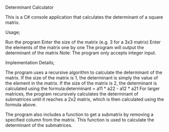 Determinant Calculator


This is a C# console application that calculates the determinant of a square matrix.

Usage;

Run the program
Enter the size of the matrix (e.g. 3 for a 3x3 matrix)
Enter the elements of the matrix one by one
The program will output the determinant of the matrix
Note: The program only accepts integer input.

Implementation Details;


The program uses a recursive algorithm to calculate the determinant of the matrix. If the size of the matrix is 1, the determinant is simply the value of the element in the matrix. If the size of the matrix is 2, the determinant is calculated using the formula:determinant = a11 * a22 - a12 * a21
For larger matrices, the program recursively calculates the determinant of submatrices until it reaches a 2x2 matrix, which is then calculated using the formula above.

The program also includes a function to get a submatrix by removing a specified column from the matrix. This function is used to calculate the determinant of the submatrices.
